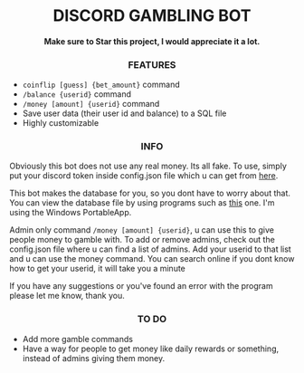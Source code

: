 <h1 align="center">
	  DISCORD GAMBLING BOT 
</h1>

<h4 align="center">
	  Make sure to Star this project, I would appreciate it a lot.
</h4>

<h3 align="center">
	  FEATURES
</h3>

* `coinflip [guess] {bet_amount}` command
* `/balance {userid}` command
* `/money [amount] {userid}` command
* Save user data (their user id and balance) to a SQL file
* Highly customizable

<h3 align="center">
	  INFO
</h3>

Obviously this bot does not use any real money. Its all fake. To use, simply put your discord token inside config.json file which u can get from <a href="https://discord.com/developers/applications">here</a>.

This bot makes the database for you, so you dont have to worry about that. You can view the database file by using programs such as <a href="https://sqlitebrowser.org/dl/">this</a> one. I'm using the Windows PortableApp.

Admin only command `/money [amount] {userid}`, u can use this to give people money to gamble with. To add or remove admins, check out the config.json file where u can find a list of admins. Add your userid to that list and u can use the money command. You can search online if you dont know how to get your userid, it will take you a minute

If you have any suggestions or you've found an error with the program please let me know, thank you.

<h3 align="center">
	  TO DO
</h3>

* Add more gamble commands
* Have a way for people to get money like daily rewards or something, instead of admins giving them money.
